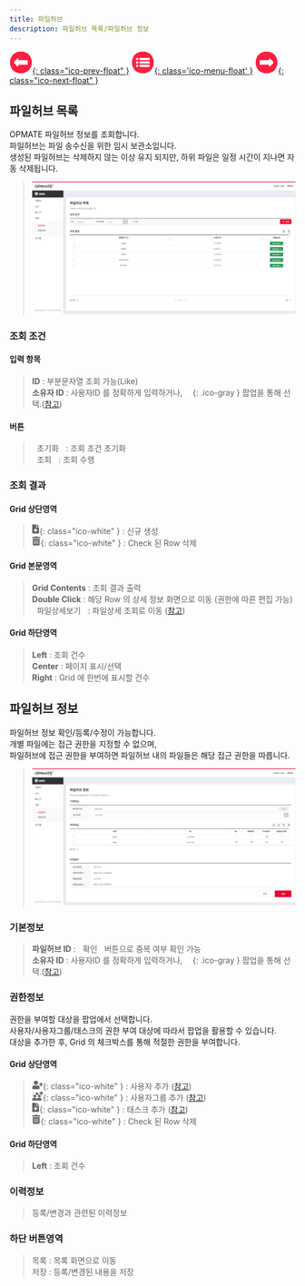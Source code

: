 ```yaml
---
title: 파일허브
description: 파일허브 목록/파일허브 정보
---
```


<link rel="stylesheet" type="text/css" href="css/opme.css">

<!-- Defined -->
[filehub-lst]: img/filehub-lst.png
[filehub-dtl]: img/filehub-dtl.png
[file]: File.md
[ico-search]: img/icon/ico-search.png
[ico-del]: img/icon/ico-del.png
[ico-add]: img/icon/ico-add.png
[ico-adduser]: img/icon/ico-adduser.png
[ico-addusergrp]: img/icon/ico-addusergrp.png
[popup-user]: PopupUser.md
[popup-usergrp]: PopupUserGroup.md
[popup-task]: PopupTask.md

<!-- Floating Menu -->
[prev]: Dictionary.html "단어사전"
[menu]: index.html "목차"
[next]: File.html "파일"
[ico-prev]: img/icon/ico-prev.png
[ico-menu]: img/icon/ico-menu.png
[ico-next]: img/icon/ico-next.png
[![이전][ico-prev]{: class="ico-prev-float" }][prev]
[![목차][ico-menu]{: class='ico-menu-float' }][menu]
[![다음][ico-next]{: class="ico-next-float" }][next]


## 파일허브 목록
OPMATE 파일허브 정보를 조회합니다.  
파일허브는 파일 송수신을 위한 임시 보관소입니다.  
생성된 파일허브는 삭제하지 않는 이상 유지 되지만, 하위 파일은 일정 시간이 지나면 자동 삭제됩니다.  


> ![파일허브 목록][filehub-lst]

### 조회 조건

#### 입력 항목
> **ID** : 부분문자열 조회 가능(Like)   
> **소유자 ID** : 사용자ID 를 정확하게 입력하거나, ![소유자 조회][ico-search]{: .ico-gray } 팝업을 통해 선택.([참고][popup-user])  

#### 버튼
> <kbd class="btn-gray">&nbsp;초기화&nbsp;</kbd> : 조회 조건 초기화  
> <kbd class="btn-red">&nbsp;조회&nbsp;</kbd> : 조회 수행  
 
### 조회 결과

#### Grid 상단영역
> ![추가/등록][ico-add]{: class="ico-white" } : 신규 생성  
> ![삭제][ico-del]{: class="ico-white" } : Check 된 Row 삭제  

#### Grid 본문영역
> **Grid Contents** : 조회 결과 출력  
> **Double Click** : 해당 Row 의 상세 정보 화면으로 이동 (권한에 따른 편집 가능)  
> <kbd class="btn-green">&nbsp;파일상세보기&nbsp;</kbd> : 파일상세 조회로 이동 ([참고][file])  
 
#### Grid 하단영역
> **Left** : 조회 건수  
> **Center** : 페이지 표시/선택  
> **Right** : Grid 에 한번에 표시할 건수  

## 파일허브 정보
파일허브 정보 확인/등록/수정이 가능합니다.  
개별 파일에는 접근 권한을 지정할 수 없으며,  
파일허브에 접근 권한을 부여하면 파일허브 내의 파일들은 해당 접근 권한을 따릅니다.


> ![파일허브 정보][filehub-dtl]
 
### 기본정보
> **파일허브 ID** : <kbd class="btn-gray">&nbsp;확인&nbsp;</kbd> 버튼으로 중복 여부 확인 가능    
> **소유자 ID** : 사용자ID 를 정확하게 입력하거나, ![소유자 조회][ico-search]{: .ico-gray } 팝업을 통해 선택.([참고][popup-user])


### 권한정보  
권한을 부여할 대상을 팝업에서 선택합니다.  
사용자/사용자그룹/태스크의 권한 부여 대상에 따라서 팝업을 활용할 수 있습니다.  
대상을 추가한 후, Grid 의 체크박스를 통해 적절한 권한을 부여합니다.

#### Grid 상단영역
> ![추가/등록][ico-adduser]{: class="ico-white" } : 사용자 추가 ([참고][popup-user])  
> ![추가/등록][ico-addusergrp]{: class="ico-white" } : 사용자그룹 추가 ([참고][popup-usergrp])   
> ![추가/등록][ico-add]{: class="ico-white" } : 태스크 추가 ([참고][popup-task])  
> ![삭제][ico-del]{: class="ico-white" } : Check 된 Row 삭제

#### Grid 하단영역
> **Left** : 조회 건수

### 이력정보
> 등록/변경과 관련된 이력정보

### 하단 버튼영역
> <kbd class="btn-gray">목록</kbd> : 목록 화면으로 이동  
> <kbd class="btn-red">저장</kbd> : 등록/변경된 내용을 저장  
